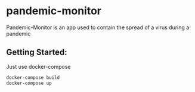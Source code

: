 # pandemic-monitor
Pandemic-Monitor is an app used to contain the spread of a virus during a pandemic

## Getting Started:
Just use docker-compose

```bash
docker-compose build
docker-compose up
```